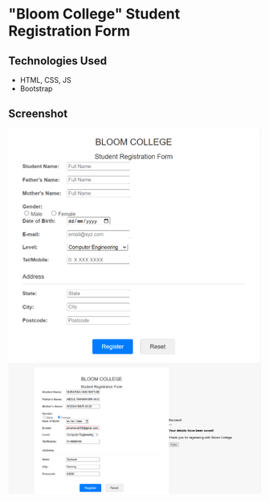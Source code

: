 # "Bloom College" Student Registration Form

## Technologies Used
- HTML, CSS, JS
- Bootstrap

## Screenshot
![One](ss1.png)
![Two](ss2.png)

